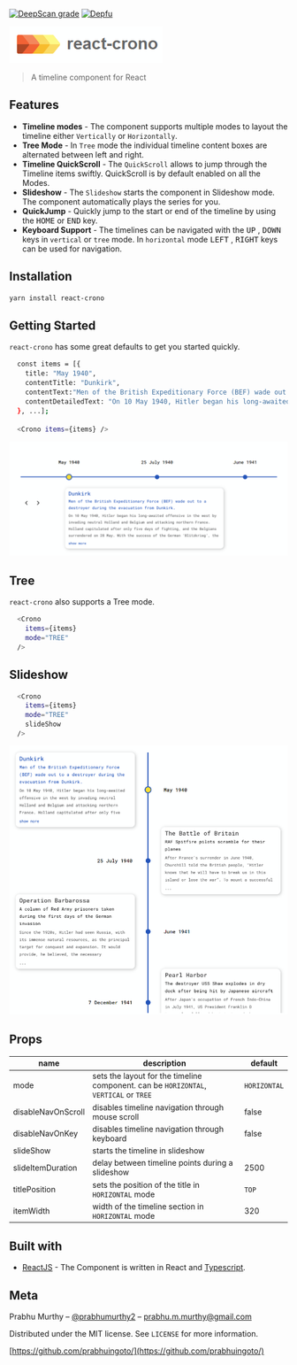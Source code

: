 [![DeepScan grade](https://deepscan.io/api/teams/10074/projects/13508/branches/229834/badge/grade.svg)](https://deepscan.io/dashboard#view=project&tid=10074&pid=13508&bid=229834)
[![Depfu](https://badges.depfu.com/badges/48a23a6a830309649b7e516467cd9a48/overview.svg)](https://depfu.com/github/prabhuignoto/react-crono?project_id=15325)

![logo](logo.png)

> A timeline component for React

## Features

- **Timeline modes** - The component supports multiple modes to layout the timeline either `Vertically` or `Horizontally`.
- **Tree Mode** - In `Tree` mode the individual timeline content boxes are alternated between left and right.
- **Timeline QuickScroll** - The `QuickScroll` allows to jump through the Timeline items swiftly. QuickScroll is by default enabled on all the Modes.
- **Slideshow** - The `Slideshow` starts the component in Slideshow mode. The component automatically plays the series for you.
- **QuickJump** - Quickly jump to the start or end of the timeline by using the  <kbd>HOME</kbd> or <kbd>END</kbd> key.
- **Keyboard Support** - The timelines can be navigated with the <kbd>UP</kbd> , <kbd>DOWN</kbd> keys in `vertical` or `tree` mode. In `horizontal` mode <kbd>LEFT</kbd> , <kbd>RIGHT</kbd> keys can be used for navigation.

## Installation

```sh
yarn install react-crono
```

## Getting Started

`react-crono` has some great defaults to get you started quickly.

```sh
  const items = [{
    title: "May 1940",
    contentTitle: "Dunkirk",
    contentText:"Men of the British Expeditionary Force (BEF) wade out to a destroyer during the evacuation from Dunkirk.",
    contentDetailedText: "On 10 May 1940, Hitler began his long-awaited offensive in the west by invading neutral Holland and Belgium and attacking northern France...",
  }, ...];

  <Crono items={items} />
```

![app-home](app-home.png)

## Tree

`react-crono` also supports a Tree mode.

```sh
  <Crono
    items={items}
    mode="TREE"
  />
```

## Slideshow

```sh
  <Crono
    items={items}
    mode="TREE"
    slideShow
  />
```

![app-tree](app-tree.png)

## Props

| name               | description                                                                           | default      |
|--------------------|---------------------------------------------------------------------------------------|--------------|
| mode               | sets the layout for the timeline component. can be `HORIZONTAL`, `VERTICAL` or `TREE` | `HORIZONTAL` |
| disableNavOnScroll | disables timeline navigation through mouse scroll                                     | false        |
| disableNavOnKey    | disables timeline navigation through keyboard                                         | false        |
| slideShow          | starts the timeline in slideshow                                                      |              |
| slideItemDuration  | delay between timeline points during a slideshow                                      | 2500         |
| titlePosition      | sets the position of the title in `HORIZONTAL` mode                                   | `TOP`        |
| itemWidth          | width of the timeline section in `HORIZONTAL` mode                                    | 320          |

## Built with

- [ReactJS](react) - The Component is written in React and [Typescript](typescript).

## Meta

Prabhu Murthy – [@prabhumurthy2](https://twitter.com/prabhumurthy2) – prabhu.m.murthy@gmail.com

Distributed under the MIT license. See `LICENSE` for more information.

[https://github.com/prabhuingoto/](https://github.com/prabhuingoto/)

<!-- Markdown link & img dfn's -->

[react]: https://reactjs.org
[typescript]: https://typescriptlang.org
